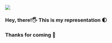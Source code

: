 <img src="https://capsule-render.vercel.app/api?type=rounded&color=f7bb14&height=180&section=header&text=The%20Man🐅&fontSize=90" />

### Hey, there!🖐  This is my representation 🌓 
### Thanks for coming 🙋 


<!--
**TheMan1697/TheMan1697** is a ✨ _special_ ✨ repository because its `README.md` (this file) appears on your GitHub profile.

Here are some ideas to get you started:

- 🔭 I’m currently working on ...
- 🌱 I’m currently learning ...
- 👯 I’m looking to collaborate on ...
- 🤔 I’m looking for help with ...
- 💬 Ask me about ...
- 📫 How to reach me: ...
- 😄 Pronouns: ...
- ⚡ Fun fact: ...
-->
